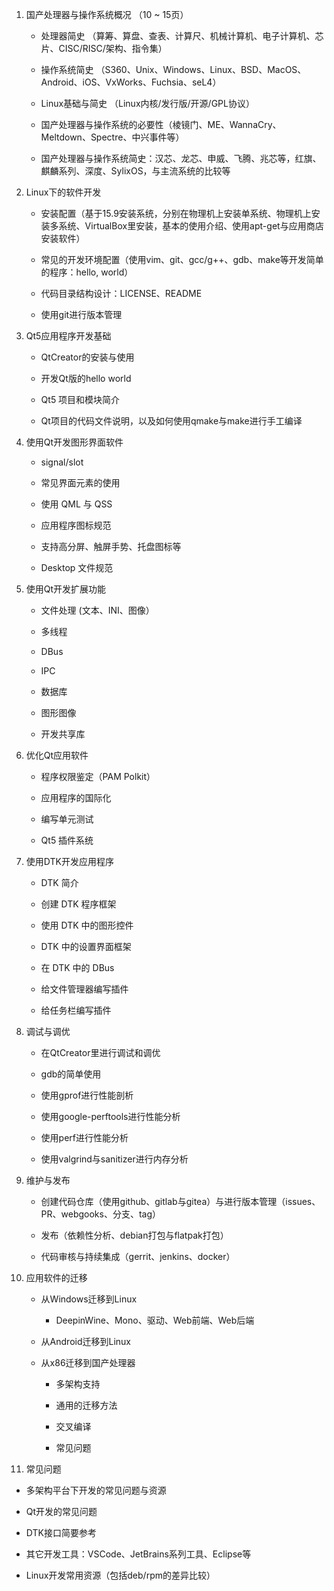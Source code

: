 1. 国产处理器与操作系统概况 （10 ~ 15页）

    * 处理器简史 （算筹、算盘、查表、计算尺、机械计算机、电子计算机、芯片、CISC/RISC/架构、指令集）

    * 操作系统简史 （S360、Unix、Windows、Linux、BSD、MacOS、Android、iOS、VxWorks、Fuchsia、seL4）
    
    * Linux基础与简史 （Linux内核/发行版/开源/GPL协议）

    * 国产处理器与操作系统的必要性（棱镜门、ME、WannaCry、Meltdown、Spectre、中兴事件等）
    
    * 国产处理器与操作系统简史：汉芯、龙芯、申威、飞腾、兆芯等，红旗、麒麟系列、深度、SylixOS，与主流系统的比较等

2. Linux下的软件开发 

    * 安装配置（基于15.9安装系统，分别在物理机上安装单系统、物理机上安装多系统、VirtualBox里安装，基本的使用介绍、使用apt-get与应用商店安装软件）

    * 常见的开发环境配置（使用vim、git、gcc/g++、gdb、make等开发简单的程序：hello, world）

    * 代码目录结构设计：LICENSE、README
    
    * 使用git进行版本管理

3. Qt5应用程序开发基础

    * QtCreator的安装与使用

    * 开发Qt版的hello world

    * Qt5 项目和模块简介

    * Qt项目的代码文件说明，以及如何使用qmake与make进行手工编译

4. 使用Qt开发图形界面软件

    * signal/slot

    * 常见界面元素的使用

    * 使用 QML 与 QSS

    * 应用程序图标规范

    * 支持高分屏、触屏手势、托盘图标等
    
    * Desktop 文件规范

5. 使用Qt开发扩展功能

    * 文件处理 (文本、INI、图像）

    * 多线程

    * DBus

    * IPC

    * 数据库

    * 图形图像

    * 开发共享库

6. 优化Qt应用软件

    * 程序权限鉴定（PAM Polkit）

    * 应用程序的国际化

    * 编写单元测试

    * Qt5 插件系统

7. 使用DTK开发应用程序

    * DTK 简介

    * 创建 DTK 程序框架

    * 使用 DTK 中的图形控件

    * DTK 中的设置界面框架

    * 在 DTK 中的 DBus

    * 给文件管理器编写插件

    * 给任务栏编写插件

8. 调试与调优

    * 在QtCreator里进行调试和调优
    
    * gdb的简单使用
    
    * 使用gprof进行性能剖析
    
    * 使用google-perftools进行性能分析
    
    * 使用perf进行性能分析
    
    * 使用valgrind与sanitizer进行内存分析

9. 维护与发布

    * 创建代码仓库（使用github、gitlab与gitea）与进行版本管理（issues、PR、webgooks、分支、tag）

    * 发布（依赖性分析、debian打包与flatpak打包）
    
    * 代码审核与持续集成（gerrit、jenkins、docker）

10. 应用软件的迁移

    * 从Windows迁移到Linux
    
        * DeepinWine、Mono、驱动、Web前端、Web后端
    
    * 从Android迁移到Linux
    
    * 从x86迁移到国产处理器
    
        * 多架构支持
        
        * 通用的迁移方法
        
        * 交叉编译
        
        * 常见问题

11. 常见问题

   * 多架构平台下开发的常见问题与资源

   * Qt开发的常见问题

   * DTK接口简要参考

   * 其它开发工具：VSCode、JetBrains系列工具、Eclipse等

   * Linux开发常用资源（包括deb/rpm的差异比较）
